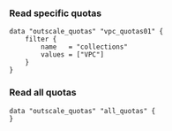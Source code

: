 ### Read specific quotas
```hcl
data "outscale_quotas" "vpc_quotas01" {
    filter {
        name   = "collections"
        values = ["VPC"]
    }
}
```

### Read all quotas
```hcl
data "outscale_quotas" "all_quotas" {
}
```